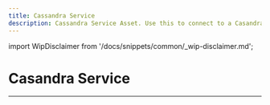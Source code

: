 ```yaml
---
title: Cassandra Service
description: Cassandra Service Asset. Use this to connect to a Casandra or AWS Keyspaces database.
---
```


import WipDisclaimer from '/docs/snippets/common/_wip-disclaimer.md';

# Casandra Service

---

<WipDisclaimer></WipDisclaimer>
